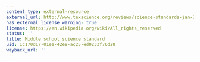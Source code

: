 ```yaml
---
content_type: external-resource
external_url: http://www.texscience.org/reviews/science-standards-jan-2009.htm
has_external_license_warning: true
license: https://en.wikipedia.org/wiki/All_rights_reserved
status: ''
title: Middle school science standard
uid: 1c170d17-01ee-42e9-ac25-ed0233f76d28
wayback_url: ''
---
```

